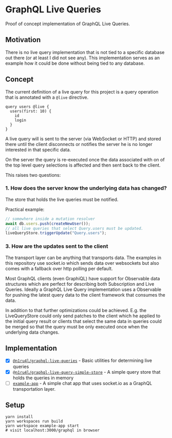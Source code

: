 # GraphQL Live Queries

Proof of concept implementation of GraphQL Live Queries.

## Motivation

There is no live query implementation that is not tied to a specific database out there (or at least I did not see any). This implementation serves as an example how it could be done without being tied to any database.

## Concept

The current definition of a live query for this project is a query operation that is annotated with a `@live` directive.

```gql
query users @live {
  users(first: 10) {
    id
    login
  }
}
```

A live query will is sent to the server (via WebSocket or HTTP) and stored there until the client disconnects or notifies the server he is no longer interested in that specific data.

On the server the query is re-executed once the data associated with on of the top level query selections is affected and then sent back to the client.

This raises two questions:

### 1. How does the server know the underlying data has changed?

The store that holds the live queries must be notified.

Practical example:

```js
// somewhere inside a mutation resolver
await db.users.push(createNewUser());
// all live queries that select Query.users must be updated.
liveQueryStore.triggerUpdate("Query.users");
```

### 3. How are the updates sent to the client

The transport layer can be anything that transports data. The examples in this repository use socket.io which sends data over websockets but also comes with a fallback over http polling per default.

Most GraphQL clients (even GraphiQL) have support for Observable data structures which are perfect for describing both Subscription and Live Queries. Ideally a GraphQL Live Query implementation uses a Observable for pushing the latest query data to the client framework that consumes the data.

In addition to that further optimizations could be achieved. E.g. the LiveQueryStore could only send patches to the client which he applied to the initial query result or clients that select the same data in queries could be merged so that the query must be only executed once when the underlying data changes.

## Implementation

- [x] [`@n1ru4l/graphql-live-queries`](packages/graphql-live-query) - Basic utilities for determining live queries
- [x] [`@n1ru4l/graphql-live-query-simple-store`](packages/simple-query-store) - A simple query store that holds the queries in memory
- [ ] [`example-app`](packages/example) - A simple chat app that uses socket.io as a GraphQL transportation layer.

## Setup

```
yarn install
yarn workspaces run build
yarn workspace example-app start
# visit localhost:3000/graphql in browser
```
